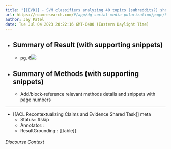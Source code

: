 ```yaml
---
title: "[[EVD]] - SVM classifiers analyzing 40 topics (subreddits?) show that we can use vocabulary to predict political bias on Reddit. - [[@choInfluencingMyselfSelfReinforcement2018]]"
url: https://roamresearch.com/#/app/dg-social-media-polarization/page/EhEaYivMI
author: Jay Patel
date: Tue Jul 04 2023 20:22:16 GMT-0400 (Eastern Daylight Time)
---
```


- ## Summary of Result (with supporting snippets)
    - pg. 6![](https://firebasestorage.googleapis.com/v0/b/firescript-577a2.appspot.com/o/imgs%2Fapp%2Fdg-social-media-polarization%2Ffoiiz0Mjoo.png?alt=media&token=158f6438-e58e-4252-aed5-a5531b084907)
- ## Summary of Methods (with supporting snippets)
    - Add/block-reference relevant methods details and snippets with page numbers
- ---
- [[ACL Recontextualizing Claims and Evidence Shared Task]] meta
    - Status:: #skip
    - Annotator::
    - ResultGrounding:: [[table]]

###### Discourse Context


